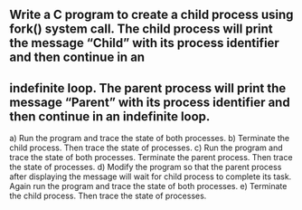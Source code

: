 ## Write a C program to create a child process using fork() system call. The child process will print the message “Child” with its process identifier and then continue in an 
## indefinite loop. The parent process will print the message “Parent” with its process identifier and then continue in an indefinite loop. 
a) Run the program and trace the state of both processes.
b) Terminate the child process. Then trace the state of processes.
c) Run the program and trace the state of both processes. Terminate the parent
process. Then trace the state of processes.
d) Modify the program so that the parent process after displaying the message will
wait for child process to complete its task. Again run the program and trace the
state of both processes.
e) Terminate the child process. Then trace the state of processes.
